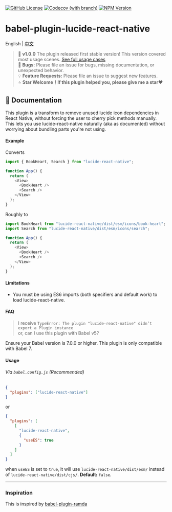 [![GitHub License](https://img.shields.io/github/license/WanQuanXie/babel-plugin-lucide-react-native?style=flat-square&logo=github)](https://github.com/WanQuanXie/babel-plugin-lucide-react-native?tab=MIT-1-ov-file)
[![Codecov (with branch)](https://img.shields.io/codecov/c/github/WanQuanXie/babel-plugin-lucide-react-native/main?token=4X2JMZOUIS&style=flat-square&logo=codecov)](https://codecov.io/github/WanQuanXie/babel-plugin-lucide-react-native)
[![NPM Version](https://img.shields.io/npm/v/babel-plugin-lucide-react-native?style=flat-square&logo=npm&logoColor=%23CB3837)](https://www.npmjs.com/package/babel-plugin-lucide-react-native)

# babel-plugin-lucide-react-native

English | [中文](./docs/README_zh-CN.md)

> 🎉 **v1.0.0** The plugin released first stable version! This version covered most usage scenes. [See full usage cases](./src/__tests__/fixtures/) <br/>
> 🐛 **Bugs:** Please file an issue for bugs, missing documentation, or unexpected behavior. <br/>
> 💡 **Feature Requests:** Please file an issue to suggest new features. <br/>
> ⭐ **Star Welcome！If this plugin helped you, please give me a star❤️**


## 📖 Documentation

This plugin is a transform to remove unused lucide icon dependencies in React Native, without forcing the user to cherry pick methods manually. This lets you use lucide-react-native naturally (aka as documented) without worrying about bundling parts you're not using.

#### Example

Converts

```js
import { BookHeart, Search } from "lucide-react-native";

function App() {
  return (
    <View>
      <BookHeart />
      <Search />
    </View>
  );
}
```

Roughly to

```js
import BookHeart from "lucide-react-native/dist/esm/icons/book-heart";
import Search from "lucide-react-native/dist/esm/icons/search";

function App() {
  return (
    <View>
      <BookHeart />
      <Search />
    </View>
  );
}
```

#### Limitations

- You must be using ES6 imports (both specifiers and default work) to load lucide-react-native.

#### FAQ

> I receive `TypeError: The plugin "lucide-react-native" didn’t export a Plugin instance`<br>
> or, can I use this plugin with Babel v5?

Ensure your Babel version is 7.0.0 or higher. This plugin is only compatible with Babel 7.

#### Usage

###### Via `babel.config.js` (Recommended)

```json
{
  "plugins": ["lucide-react-native"]
}
```

or

```json
{
  "plugins": [
    [
      "lucide-react-native",
      {
        "useES": true
      }
    ]
  ]
}
```

when `useES` is set to `true`, it will use `lucide-react-native/dist/esm/` instead of `lucide-react-native/dist/cjs/`. **Default:** `false`.

---

### Inspiration

This is inspired by [babel-plugin-ramda](https://github.com/megawac/babel-plugin-ramda)
